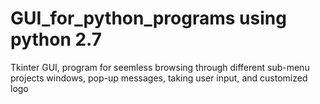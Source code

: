 # GUI_for_python_programs using python 2.7
Tkinter GUI, program for seemless browsing through different sub-menu projects windows, pop-up messages, taking user input, and customized logo
